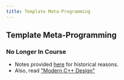 ```yaml
---
title: Template Meta-Programming
---
```


## Template Meta-Programming

### No Longer In Course

* Notes provided [here](sec01TemplateMeta) for historical reasons.
* Also, read ["Modern C++ Design"](http://erdani.com/index.php/books/modern-c-design/)
